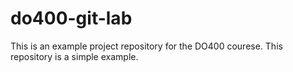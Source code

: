 # do400-git-lab

This is an example project repository for the DO400 courese.
This repository is a simple example.
